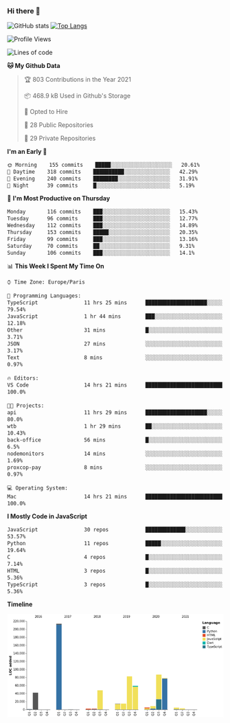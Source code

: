 ### Hi there 👋


![GitHub stats](https://github-readme-stats.vercel.app/api?username=eastkap&theme=dark&show_icons=true&count_private=true)
[![Top Langs](https://github-readme-stats.vercel.app/api/top-langs/?username=eastkap&layout=compact)](https://github.com/anuraghazra/github-readme-stats)



<!--START_SECTION:waka-->
![Profile Views](http://img.shields.io/badge/Profile%20Views-97-blue)

![Lines of code](https://img.shields.io/badge/From%20Hello%20World%20I%27ve%20Written-668694%20lines%20of%20code-blue)

**🐱 My Github Data** 

> 🏆 803 Contributions in the Year 2021
 > 
> 📦 468.9 kB Used in Github's Storage 
 > 
> 💼 Opted to Hire
 > 
> 📜 28 Public Repositories 
 > 
> 🔑 29 Private Repositories  
 > 
**I'm an Early 🐤** 

```text
🌞 Morning    155 commits    █████░░░░░░░░░░░░░░░░░░░░   20.61% 
🌆 Daytime    318 commits    ██████████░░░░░░░░░░░░░░░   42.29% 
🌃 Evening    240 commits    ████████░░░░░░░░░░░░░░░░░   31.91% 
🌙 Night      39 commits     █░░░░░░░░░░░░░░░░░░░░░░░░   5.19%

```
📅 **I'm Most Productive on Thursday** 

```text
Monday       116 commits    ███░░░░░░░░░░░░░░░░░░░░░░   15.43% 
Tuesday      96 commits     ███░░░░░░░░░░░░░░░░░░░░░░   12.77% 
Wednesday    112 commits    ███░░░░░░░░░░░░░░░░░░░░░░   14.89% 
Thursday     153 commits    █████░░░░░░░░░░░░░░░░░░░░   20.35% 
Friday       99 commits     ███░░░░░░░░░░░░░░░░░░░░░░   13.16% 
Saturday     70 commits     ██░░░░░░░░░░░░░░░░░░░░░░░   9.31% 
Sunday       106 commits    ███░░░░░░░░░░░░░░░░░░░░░░   14.1%

```


📊 **This Week I Spent My Time On** 

```text
⌚︎ Time Zone: Europe/Paris

💬 Programming Languages: 
TypeScript               11 hrs 25 mins      ████████████████████░░░░░   79.54% 
JavaScript               1 hr 44 mins        ███░░░░░░░░░░░░░░░░░░░░░░   12.18% 
Other                    31 mins             █░░░░░░░░░░░░░░░░░░░░░░░░   3.71% 
JSON                     27 mins             ░░░░░░░░░░░░░░░░░░░░░░░░░   3.17% 
Text                     8 mins              ░░░░░░░░░░░░░░░░░░░░░░░░░   0.97%

🔥 Editors: 
VS Code                  14 hrs 21 mins      █████████████████████████   100.0%

🐱‍💻 Projects: 
api                      11 hrs 29 mins      ████████████████████░░░░░   80.0% 
wtb                      1 hr 29 mins        ██░░░░░░░░░░░░░░░░░░░░░░░   10.43% 
back-office              56 mins             █░░░░░░░░░░░░░░░░░░░░░░░░   6.5% 
nodemonitors             14 mins             ░░░░░░░░░░░░░░░░░░░░░░░░░   1.69% 
proxcop-pay              8 mins              ░░░░░░░░░░░░░░░░░░░░░░░░░   0.97%

💻 Operating System: 
Mac                      14 hrs 21 mins      █████████████████████████   100.0%

```

**I Mostly Code in JavaScript** 

```text
JavaScript               30 repos            █████████████░░░░░░░░░░░░   53.57% 
Python                   11 repos            █████░░░░░░░░░░░░░░░░░░░░   19.64% 
C                        4 repos             █░░░░░░░░░░░░░░░░░░░░░░░░   7.14% 
HTML                     3 repos             █░░░░░░░░░░░░░░░░░░░░░░░░   5.36% 
TypeScript               3 repos             █░░░░░░░░░░░░░░░░░░░░░░░░   5.36%

```


**Timeline**

![Chart not found](https://raw.githubusercontent.com/Eastkap/Eastkap/main/charts/bar_graph.png) 


<!--END_SECTION:waka-->

<!--
**Eastkap/eastkap** is a ✨ _special_ ✨ repository because its `README.md` (this file) appears on your GitHub profile.

Here are some ideas to get you started:

- 🔭 I’m currently working on ...
- 🌱 I’m currently learning ...
- 👯 I’m looking to collaborate on ...
- 🤔 I’m looking for help with ...
- 💬 Ask me about ...
- 📫 How to reach me: ...
- 😄 Pronouns: ...
- ⚡ Fun fact: ...
-->
